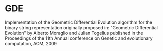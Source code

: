 # GDE

Implementation of the Geometric Differential Evolution algorithm for the binary string representation originally proposed in: 
"Geometric Differential Evolution" by Alberto Moraglio and Julian Togelius published in the Proceedings of the 
11th Annual conference on Genetic and evolutionary computation, ACM, 2009
